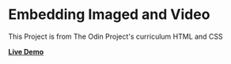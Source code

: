 # Embedding Imaged and Video
This Project is from The Odin Project's curriculum HTML and CSS

**[Live Demo](https://zieeco.github.io/embedding-images-and-video/)**